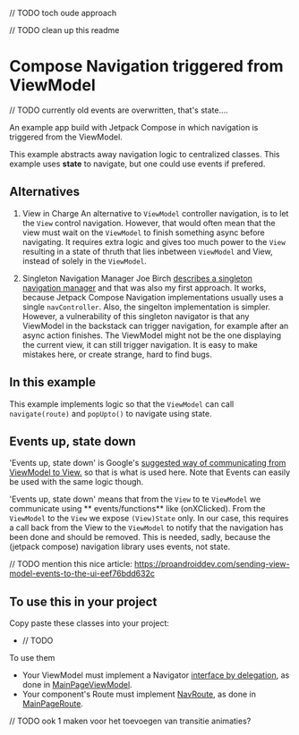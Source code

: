 // TODO toch oude approach

// TODO clean up this readme

# Compose Navigation triggered from ViewModel

// TODO currently old events are overwritten, that's state....

An example app build with Jetpack Compose in which navigation is triggered from the ViewModel.

This example abstracts away navigation logic to centralized classes. This example uses **state** to
navigate, but one could use events if prefered.

## Alternatives

1. View in Charge
   An alternative to `ViewModel` controller navigation, is to let the `View` control navigation.
   However, that would often mean that the view must wait on the `ViewModel` to finish something async
   before navigating. It requires extra logic and gives too much power to the `View` resulting in a
   state of thruth that lies inbetween `ViewModel` and View, instead of solely in the `ViewModel`.

2. Singleton Navigation Manager
   Joe Birch [describes a singleton navigation manager]("https://medium.com/google-developer-experts/modular-navigation-with-jetpack-compose-fda9f6b2bef7") and that was also my first approach.
   It works, because Jetpack Compose Navigation implementations usually uses a single `navController`. Also, the singelton implementation is simpler. However, a vulnerability of this singleton navigator is that any ViewModel in the backstack can trigger navigation, for example after an async action finishes. The ViewModel might not be the one displaying the current view, it can still trigger navigation. It is easy to make mistakes here, or create strange, hard to find bugs.

## In this example

This example implements logic so that the `ViewModel` can call `navigate(route)` and `popUpto()` to
navigate using state.

## Events up, state down

'Events up, state down' is
Google's [suggested way of communicating from ViewModel to View.](https://developer.android.com/jetpack/guide/ui-layer#udf)
so that is what is used here. Note that Events can easily be used with the same logic though.

'Events up, state down' means that from the `View` to te `ViewModel` we communicate using **
events/functions** like (onXClicked). From the `ViewModel` to the `View` we expose `(View)State`
only. In our case, this requires a call back from the View to the `ViewModel` to notify that the
navigation has been done and should be removed. This is needed, sadly, because the (jetpack compose)
navigation library uses events, not state.

// TODO mention this nice
article: https://proandroiddev.com/sending-view-model-events-to-the-ui-eef76bdd632c

## To use this in your project

Copy paste these classes into your project:

- // TODO

To use them

- Your ViewModel must implement a
  Navigator [interface by delegation]("https://kotlinlang.org/docs/delegation.html), as done
  in [MainPageViewModel]("./app/src/main/java/nl/frank/vmnc/ui/main/MainPageViewModel.kt").
- Your component's Route must
  implement [NavRoute]("./app/src/main/java/nl/frank/vmnc/ui/nav/NavRoute.kt"), as done
  in [MainPageRoute]("./app/src/main/java/nl/frank/vmnc/ui/main/MainPage.kt").

// TODO ook 1 maken voor het toevoegen van transitie animaties?
